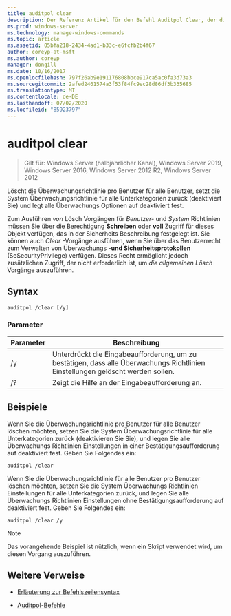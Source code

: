 ```yaml
---
title: auditpol clear
description: Der Referenz Artikel für den Befehl Auditpol Clear, der die Überwachungsrichtlinie für alle Benutzer pro Benutzer löscht, setzt die System Überwachungsrichtlinie für alle Unterkategorien zurück (deaktiviert Sie) und legt alle Überwachungs Optionen auf deaktiviert fest.
ms.prod: windows-server
ms.technology: manage-windows-commands
ms.topic: article
ms.assetid: 05bfa218-2434-4ad1-b33c-e6fcfb2b4f67
author: coreyp-at-msft
ms.author: coreyp
manager: dongill
ms.date: 10/16/2017
ms.openlocfilehash: 797f26ab9e191176808bbce917ca5ac0fa3d73a3
ms.sourcegitcommit: 2afed2461574a3f53f84fc9ec28d86df3b335685
ms.translationtype: MT
ms.contentlocale: de-DE
ms.lasthandoff: 07/02/2020
ms.locfileid: "85923797"
---
```

# <a name="auditpol-clear"></a>auditpol clear

> Gilt für: Windows Server (halbjährlicher Kanal), Windows Server 2019, Windows Server 2016, Windows Server 2012 R2, Windows Server 2012

Löscht die Überwachungsrichtlinie pro Benutzer für alle Benutzer, setzt die System Überwachungsrichtlinie für alle Unterkategorien zurück (deaktiviert Sie) und legt alle Überwachungs Optionen auf deaktiviert fest.

Zum Ausführen *von* Lösch Vorgängen für *Benutzer-* und *System* Richtlinien müssen Sie über die Berechtigung **Schreiben** oder **voll** Zugriff für dieses Objekt verfügen, das in der Sicherheits Beschreibung festgelegt ist. Sie können auch *Clear* -Vorgänge ausführen, wenn Sie über das Benutzerrecht zum Verwalten von Überwachungs **-und Sicherheitsprotokollen** (SeSecurityPrivilege) verfügen. Dieses Recht ermöglicht jedoch zusätzlichen Zugriff, der nicht erforderlich ist, um *die allgemeinen Lösch* Vorgänge auszuführen.

## <a name="syntax"></a>Syntax

```
auditpol /clear [/y]
```

### <a name="parameters"></a>Parameter

| Parameter | Beschreibung |
| ----------- | --------------- |
| /y | Unterdrückt die Eingabeaufforderung, um zu bestätigen, dass alle Überwachungs Richtlinien Einstellungen gelöscht werden sollen. |
| /? | Zeigt die Hilfe an der Eingabeaufforderung an. |

## <a name="examples"></a>Beispiele

Wenn Sie die Überwachungsrichtlinie pro Benutzer für alle Benutzer löschen möchten, setzen Sie die System Überwachungsrichtlinie für alle Unterkategorien zurück (deaktivieren Sie Sie), und legen Sie alle Überwachungs Richtlinien Einstellungen in einer Bestätigungsaufforderung auf deaktiviert fest. Geben Sie Folgendes ein:

```
auditpol /clear
```

Wenn Sie die Überwachungsrichtlinie für alle Benutzer pro Benutzer löschen möchten, setzen Sie die System Überwachungs Richtlinien Einstellungen für alle Unterkategorien zurück, und legen Sie alle Überwachungs Richtlinien Einstellungen ohne Bestätigungsaufforderung auf deaktiviert fest. Geben Sie Folgendes ein:

```
auditpol /clear /y
```

> [!NOTE]
> Das vorangehende Beispiel ist nützlich, wenn ein Skript verwendet wird, um diesen Vorgang auszuführen.

## <a name="additional-references"></a>Weitere Verweise

- [Erläuterung zur Befehlszeilensyntax](command-line-syntax-key.md)

- [Auditpol-Befehle](auditpol.md)
